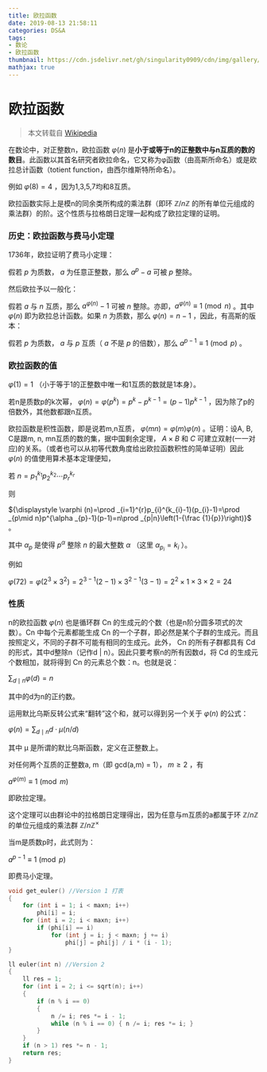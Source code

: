 ```yaml
---
title: 欧拉函数
date: 2019-08-13 21:58:11
categories: DS&A
tags: 
- 数论
- 欧拉函数
thumbnail: https://cdn.jsdelivr.net/gh/singularity0909/cdn/img/gallery/code-2.jpg
mathjax: true
---
```


# 欧拉函数

> 本文转载自 [Wikipedia](https://zh.wikipedia.org/wiki/%E6%AC%A7%E6%8B%89%E5%87%BD%E6%95%B0)

在数论中，对正整数n，欧拉函数 ${\displaystyle \varphi (n)}$ 是**小于或等于n的正整数中与n互质的数的数目**。此函数以其首名研究者欧拉命名，它又称为φ函数（由高斯所命名）或是欧拉总计函数（totient function，由西尔维斯特所命名）。

例如 ${\displaystyle \varphi (8)=4}$ ，因为1,3,5,7均和8互质。

欧拉函数实际上是模n的同余类所构成的乘法群（即环 ${\displaystyle \mathbb {Z} /n\mathbb {Z} }$ 的所有单位元组成的乘法群）的阶。这个性质与拉格朗日定理一起构成了欧拉定理的证明。

### 历史：欧拉函数与费马小定理

1736年，欧拉证明了费马小定理：

假若 ${\displaystyle p}$ 为质数， ${\displaystyle a}$ 为任意正整数，那么 ${\displaystyle a^{p}-a}$ 可被 ${\displaystyle p}$ 整除。

然后欧拉予以一般化：

假若 ${\displaystyle a}$ 与 ${\displaystyle n}$ 互质，那么 ${\displaystyle a^{\varphi (n)}-1}$ 可被 ${\displaystyle n}$ 整除。亦即，${\displaystyle a^{\varphi (n)}\equiv 1{\pmod {n}}}$ 。其中 ${\displaystyle \varphi (n)}$ 即为欧拉总计函数。如果 ${\displaystyle n}$ 为质数，那么 ${\displaystyle \varphi (n)=n-1}$ ，因此，有高斯的版本：

假若 ${\displaystyle p}$ 为质数， ${\displaystyle a}$ 与 ${\displaystyle p}$ 互质（ ${\displaystyle a}$ 不是 ${\displaystyle p}$ 的倍数），那么 ${\displaystyle a^{p-1}\equiv 1{\pmod {p}}}$ 。

### 欧拉函数的值

${\displaystyle \varphi (1)=1}$ （小于等于1的正整数中唯一和1互质的数就是1本身）。

若n是质数p的k次幂， ${\displaystyle \varphi (n)=\varphi (p^{k})=p^{k}-p^{k-1}=(p-1)p^{k-1}}$ ，因为除了p的倍数外，其他数都跟n互质。

欧拉函数是积性函数，即是说若m,n互质， ${\displaystyle \varphi (mn)=\varphi (m)\varphi (n)}$ 。证明：设A, B, C是跟m, n, mn互质的数的集，据中国剩余定理， ${\displaystyle A\times B}$ 和 ${\displaystyle C}$ 可建立双射(一一对应)的关系。（或者也可以从初等代数角度给出欧拉函数积性的简单证明）因此 ${\displaystyle \varphi (n)}$ 的值使用算术基本定理便知，

若 ${\displaystyle n=p_{1}^{k_{1}}p_{2}^{k_{2}}\cdots p_{r}^{k_{r}}}$

则

${\displaystyle \varphi (n)=\prod _{i=1}^{r}p_{i}^{k_{i}-1}(p_{i}-1)=\prod _{p\mid n}p^{\alpha _{p}-1}(p-1)=n\prod _{p|n}\left(1-{\frac {1}{p}}\right)}$ 。

其中 ${\displaystyle \alpha _{p}}$ 是使得 ${\displaystyle p^{\alpha }}$ 整除 ${\displaystyle n}$ 的最大整数 ${\displaystyle \alpha }$ （这里 ${\displaystyle \alpha _{p_{i}}=k_{i}}$ ）。

例如

${\displaystyle \varphi (72)=\varphi (2^{3}\times 3^{2})=2^{3-1}(2-1)\times 3^{2-1}(3-1)=2^{2}\times 1\times 3\times 2=24}$

### 性质

n的欧拉函数 ${\displaystyle \varphi (n)}$ 也是循环群 Cn 的生成元的个数（也是n阶分圆多项式的次数）。Cn 中每个元素都能生成 Cn 的一个子群，即必然是某个子群的生成元。而且按照定义，不同的子群不可能有相同的生成元。此外， Cn 的所有子群都具有 Cd 的形式，其中d整除n（记作d | n）。因此只要考察n的所有因数d，将 Cd 的生成元个数相加，就将得到 Cn 的元素总个数：n。也就是说：

${\displaystyle \sum _{d\mid n}\varphi (d)=n}$

其中的d为n的正约数。

运用默比乌斯反转公式来“翻转”这个和，就可以得到另一个关于 ${\displaystyle \varphi (n)}$ 的公式：

${\displaystyle \varphi (n)=\sum _{d\mid n}d\cdot \mu (n/d)}$

其中 μ 是所谓的默比乌斯函数，定义在正整数上。

对任何两个互质的正整数a, m（即 gcd(a,m) = 1）， ${\displaystyle m\geq 2}$ ，有

${\displaystyle a^{\varphi (m)}\equiv 1{\pmod {m}}}$

即欧拉定理。

这个定理可以由群论中的拉格朗日定理得出，因为任意与m互质的a都属于环 ${\displaystyle \mathbb {Z} /n\mathbb {Z} }$ 的单位元组成的乘法群 ${\displaystyle \mathbb {Z} /n\mathbb {Z} ^{\times }}$

当m是质数p时，此式则为：

${\displaystyle a^{p-1}\equiv 1{\pmod {p}}}$

即费马小定理。

```cpp
void get_euler() //Version 1 打表
{
    for (int i = 1; i < maxn; i++)
        phi[i] = i;
    for (int i = 2; i < maxn; i++)
        if (phi[i] == i)
            for (int j = i; j < maxn; j += i)
                phi[j] = phi[j] / i * (i - 1);
}

ll euler(int n) //Version 2
{
    ll res = 1;
    for (int i = 2; i <= sqrt(n); i++)
    {
        if (n % i == 0)
        {
            n /= i; res *= i - 1;
            while (n % i == 0) { n /= i; res *= i; }
        }
    }
    if (n > 1) res *= n - 1;
    return res;
}
```